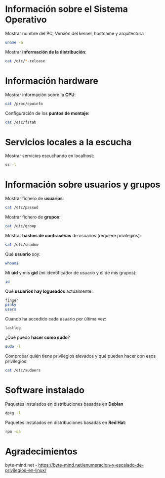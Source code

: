 # Información sobre el Sistema Operativo
Mostrar nombre del PC, Versión del kernel, hostname y arquitectura
```bash
uname -a
```

Mostrar **información de la distribución**:
```bash
cat /etc/*-release
```


# Información hardware
Mostrar información sobre la **CPU**:
```bash
cat /proc/cpuinfo
```

Configuración de los **puntos de montaje**:
```bash
cat /etc/fstab
```

# Servicios locales a la escucha
Mostrar servicios escuchando en localhost:
```bash
ss -l
```


# Información sobre usuarios y grupos
Mostrar fichero de **usuarios**:
```bash
cat /etc/passwd
```

Mostrar fichero de **grupos**:
```bash
cat /etc/group
```

Mostrar **hashes de contraseñas** de usuarios (requiere privilegios):
```bash
cat /etc/shadow
```

Qué **usuario** soy:
```bash
whoami
```

Mi **uid** y mis **gid** (mi identificador de usuario y el de mis grupos):
```bash
id
``` 

Qué **usuarios hay logueados** actualmente:
```bash
finger
pinky
users
```

Cuando ha accedido cada usuario por última vez:
```bash
lastlog
```

¿Qué puedo **hacer como sudo**?
```bash
sudo -l
```

Comprobar quién tiene privilegios elevados y qué pueden hacer con esos privilegios:
```bash
cat /etc/sudoers
```

# Software instalado
Paquetes instalados en distribuciones basadas en **Debian**
```bash
dpkg -l
```

Paquetes instalados en distribuciones basadas en **Red Hat**:
```bash
rpm -qa
```








# Agradecimientos
byte-mind.net - https://byte-mind.net/enumeracion-y-escalado-de-privilegios-en-linux/






